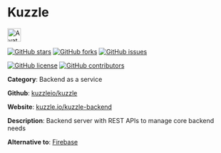 
# Kuzzle 

<a href="https://kuzzle.io/kuzzle-backend/"><img src="https://icons.duckduckgo.com/ip3/kuzzle.io/kuzzle-backend.ico" alt="Avatar" width="30" height="30" /></a>

[![GitHub stars](https://img.shields.io/github/stars/kuzzleio/kuzzle.svg?style=social&label=Star&maxAge=2592000)](https://GitHub.com/kuzzleio/kuzzle/stargazers/) [![GitHub forks](https://img.shields.io/github/forks/kuzzleio/kuzzle.svg?style=social&label=Fork&maxAge=2592000)](https://GitHub.com/kuzzleio/kuzzle/network/) [![GitHub issues](https://img.shields.io/github/issues/kuzzleio/kuzzle.svg)](https://GitHub.com/Nkuzzleio/kuzzle/issues/)

[![GitHub license](https://img.shields.io/github/license/kuzzleio/kuzzle.svg)](https://github.com/kuzzleio/kuzzle/blob/master/LICENSE) [![GitHub contributors](https://img.shields.io/github/contributors/kuzzleio/kuzzle.svg)](https://GitHub.com/kuzzleio/kuzzle/graphs/contributors/) 

**Category**: Backend as a service

**Github**: [kuzzleio/kuzzle](https://github.com/kuzzleio/kuzzle)

**Website**: [kuzzle.io/kuzzle-backend](https://kuzzle.io/kuzzle-backend/)

**Description**:
Backend server with REST APIs to manage core backend needs

**Alternative to**: [Firebase](https://firebase.google.com/)
